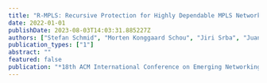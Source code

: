 ```yaml
---
title: "R-MPLS: Recursive Protection for Highly Dependable MPLS Networks"
date: 2022-01-01
publishDate: 2023-08-03T14:03:31.885227Z
authors: ["Stefan Schmid", "Morten Konggaard Schou", "Jiri Srba", "Juan Vanerio"]
publication_types: ["1"]
abstract: ""
featured: false
publication: "*18th ACM International Conference on Emerging Networking Experiments and Technologies (CoNEXT)*"
---
```


